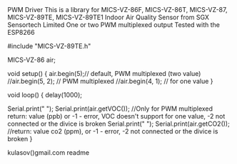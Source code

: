 <snippet>
  <content>
 PWM Driver 
 This is a library for 
 MICS-VZ-86F, MICS-VZ-86T, MICS-VZ-87, MICS-VZ-89TE, MICS-VZ-89TE1
 Indoor Air Quality Sensor from SGX Sensortech Limited
 One or two PWM multiplexed output
 Tested with the ESP8266
 
 #include "MICS-VZ-89TE.h" 
 
 MICS-VZ-86 air;

 void setup() {
  air.begin(5);// default, PWM multiplexed (two value)
  //air.begin(5, 2); // PWM multiplexed
  //air.begin(4, 1); // for one value
 }

 void loop() {
  delay(1000);
  
  Serial.print(" ");
  Serial.print(air.getVOC()); //Only for PWM multiplexed return: value (ppb) or -1 - error, VOC doesn't support for one value, -2 not connected or the divice is broken 
  Serial.print(" ");
  Serial.print(air.getCO2()); //return: value co2 (ppm), or -1 - error, -2 not connected or the divice is broken
 }

 kulasov()gmail.com 
 </content>
  <tabTrigger>readme</tabTrigger>
</snippet>
